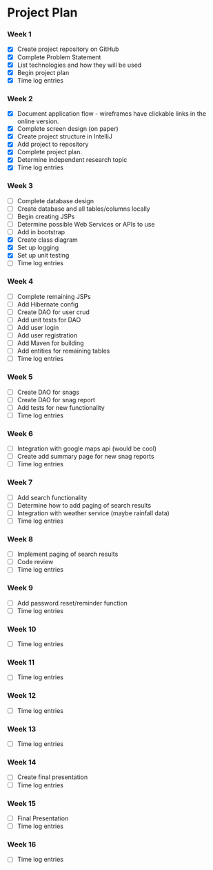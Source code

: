 # Project Plan

### Week 1
- [X] Create project repository on GitHub
- [X] Complete Problem Statement
- [X] List technologies and how they will be used
- [X] Begin project plan
- [X] Time log entries

### Week 2
- [X] Document application flow - wireframes have clickable links in the online version.
- [X] Complete screen design (on paper)
- [X] Create project structure in IntelliJ
- [X] Add project to repository
- [X] Complete project plan.
- [X] Determine independent research topic 
- [X] Time log entries

### Week 3
- [ ] Complete database design
- [ ] Create database and all tables/columns locally
- [ ] Begin creating JSPs
- [ ] Determine possible Web Services or APIs to use
- [ ] Add in bootstrap
- [X] Create class diagram
- [X] Set up logging
- [X] Set up unit testing
- [ ] Time log entries

### Week 4
- [ ] Complete remaining JSPs
- [ ] Add Hibernate config
- [ ] Create DAO for user crud
- [ ] Add unit tests for DAO
- [ ] Add user login  
- [ ] Add user registration
- [ ] Add Maven for building
- [ ] Add entities for remaining tables
- [ ] Time log entries

### Week 5
- [ ] Create DAO for snags
- [ ] Create DAO for snag report
- [ ] Add tests for new functionality
- [ ] Time log entries

### Week 6
- [ ] Integration with google maps api (would be cool)
- [ ] Create add summary page for new snag reports
- [ ] Time log entries

### Week 7
- [ ] Add search functionality
- [ ] Determine how to add paging of search results
- [ ] Integration with weather service (maybe rainfall data)
- [ ] Time log entries

### Week 8
- [ ] Implement paging of search results
- [ ] Code review
- [ ] Time log entries

### Week 9

- [ ] Add password reset/reminder function
- [ ] Time log entries

### Week 10
- [ ] Time log entries

### Week 11
- [ ] Time log entries

### Week 12
- [ ] Time log entries

### Week 13
- [ ] Time log entries

### Week 14
- [ ] Create final presentation
- [ ] Time log entries

### Week 15
- [ ] Final Presentation
- [ ] Time log entries

### Week 16
- [ ] Time log entries